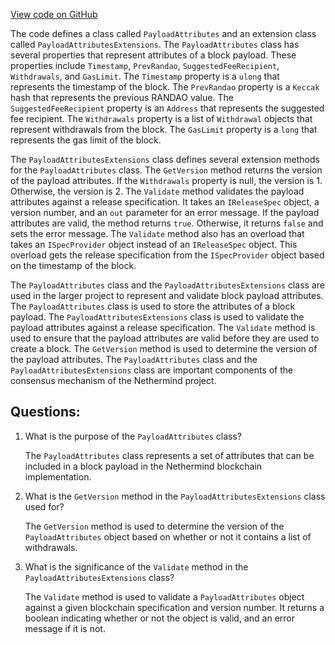 [View code on GitHub](https://github.com/nethermindeth/nethermind/Nethermind.Consensus/Producers/PayloadAttributes.cs)

The code defines a class called `PayloadAttributes` and an extension class called `PayloadAttributesExtensions`. The `PayloadAttributes` class has several properties that represent attributes of a block payload. These properties include `Timestamp`, `PrevRandao`, `SuggestedFeeRecipient`, `Withdrawals`, and `GasLimit`. The `Timestamp` property is a `ulong` that represents the timestamp of the block. The `PrevRandao` property is a `Keccak` hash that represents the previous RANDAO value. The `SuggestedFeeRecipient` property is an `Address` that represents the suggested fee recipient. The `Withdrawals` property is a list of `Withdrawal` objects that represent withdrawals from the block. The `GasLimit` property is a `long` that represents the gas limit of the block.

The `PayloadAttributesExtensions` class defines several extension methods for the `PayloadAttributes` class. The `GetVersion` method returns the version of the payload attributes. If the `Withdrawals` property is null, the version is 1. Otherwise, the version is 2. The `Validate` method validates the payload attributes against a release specification. It takes an `IReleaseSpec` object, a version number, and an `out` parameter for an error message. If the payload attributes are valid, the method returns `true`. Otherwise, it returns `false` and sets the error message. The `Validate` method also has an overload that takes an `ISpecProvider` object instead of an `IReleaseSpec` object. This overload gets the release specification from the `ISpecProvider` object based on the timestamp of the block.

The `PayloadAttributes` class and the `PayloadAttributesExtensions` class are used in the larger project to represent and validate block payload attributes. The `PayloadAttributes` class is used to store the attributes of a block payload. The `PayloadAttributesExtensions` class is used to validate the payload attributes against a release specification. The `Validate` method is used to ensure that the payload attributes are valid before they are used to create a block. The `GetVersion` method is used to determine the version of the payload attributes. The `PayloadAttributes` class and the `PayloadAttributesExtensions` class are important components of the consensus mechanism of the Nethermind project.
## Questions: 
 1. What is the purpose of the `PayloadAttributes` class?
    
    The `PayloadAttributes` class represents a set of attributes that can be included in a block payload in the Nethermind blockchain implementation.

2. What is the `GetVersion` method in the `PayloadAttributesExtensions` class used for?
    
    The `GetVersion` method is used to determine the version of the `PayloadAttributes` object based on whether or not it contains a list of withdrawals.

3. What is the significance of the `Validate` method in the `PayloadAttributesExtensions` class?
    
    The `Validate` method is used to validate a `PayloadAttributes` object against a given blockchain specification and version number. It returns a boolean indicating whether or not the object is valid, and an error message if it is not.